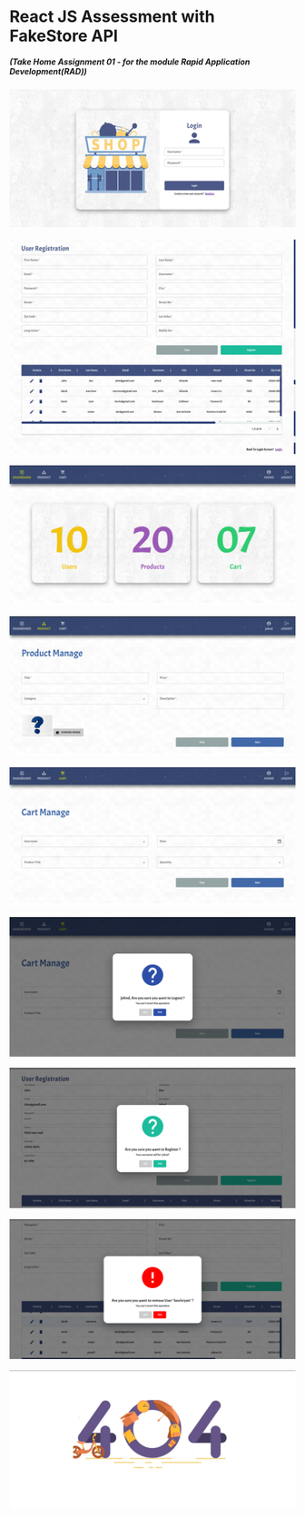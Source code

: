 # React JS Assessment with FakeStore API
##### (Take Home Assignment 01 - for the module Rapid Application Development(RAD))

<img src = "src/assets/images/screenshots/1.png" alt = "sample"> <br><br>
<img src = "src/assets/images/screenshots/2.png" alt = "sample"> <br><br>
<img src = "src/assets/images/screenshots/3.png" alt = "sample"> <br><br>
<img src = "src/assets/images/screenshots/4.png" alt = "sample"> <br><br>
<img src = "src/assets/images/screenshots/5.png" alt = "sample"> <br><br>
<img src = "src/assets/images/screenshots/6.png" alt = "sample"> <br><br>
<img src = "src/assets/images/screenshots/9.png" alt = "sample"> <br><br>
<img src = "src/assets/images/screenshots/8.png" alt = "sample"> <br><br>
<img src = "src/assets/images/screenshots/10.png" alt = "sample"> <br><br>
